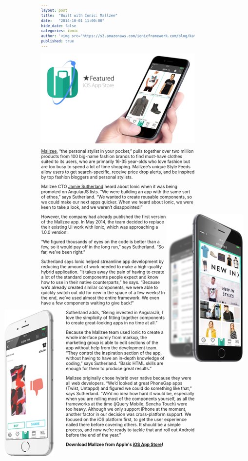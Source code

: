 ```yaml
---
layout: post
title:  "Built with Ionic: Mallzee"
date:   "2014-10-01 11:00:00"
hide_date: false
categories: ionic
author: '<img src="https://s3.amazonaws.com/ionicframework.com/blog/katie-md.jpg" class="author-icon">Katie'
published: true
---
```


<img class="showcase-image" src="/img/blog/mallzee-header.jpg">

[Mallzee](http://mallzee.com/), “the personal stylist in your pocket,” pulls together over two million products from 100 big-name fashion brands to find must-have clothes suited to its users, who are primarily 16-35 year-olds who love fashion but are too busy to spend a lot of time shopping. Mallzee’s unique Style Feeds allow users to get search-specific, receive price drop alerts, and be inspired by top fashion bloggers and personal stylists. 

<!-- more -->

Mallzee CTO [Jamie Sutherland](https://twitter.com/wedgybo) heard about Ionic when it was being promoted on AngularJS lists. “We were building an app with the same sort of ethos,” says Sutherland. “We wanted to create reusable components, so we could make our next apps quicker. When we heard about Ionic, we were keen to take a look, and we weren’t disappointed!” 

<div style="float: right; margin-right: -160px; width: 50%;">
  <a href="http://ionicframework.com/img/blog/mallzee-preview-right.jpg"><img src="/img/blog/mallzee-preview-right.jpg"></a>
</div>

However, the company had already published the first version of the Mallzee app. In May 2014, the team decided to replace their existing UI work with Ionic, which was approaching a 1.0.0 version. 

“We figured thousands of eyes on the code is better than a few, so it would pay off in the long run,” says Sutherland. “So far, we’ve been right.”

Sutherland says Ionic helped streamline app development by reducing the amount of work needed to make a high-quality hybrid application. “It takes away the pain of having to create a lot of the standard components people expect and know how to use in their native counterparts,” he says. “Because we’d already created similar components, we were able to quickly switch out old for new in the space of a few weeks! In the end, we’ve used almost the entire framework. We even have a few components waiting to give back!”

<div style="float: left; margin-left: -120px; margin-right: 40px; width: 32%;">
  <a href="http://ionicframework.com/img/blog/mallzee-preview-left.jpg"><img src="/img/blog/mallzee-preview-left.jpg"></a>
</div>

Sutherland adds, “Being invested in AngularJS, I love the simplicity of fitting together components to create great-looking apps in no time at all.”

Because the Mallzee team used Ionic to create a whole interface purely from markup, the marketing group is able to edit sections of the app without help from the development team. “They control the inspiration section of the app, without having to have an in-depth knowledge of coding,” says Sutherland. “Basic HTML skills are enough for them to produce great results.”

Mallzee originally chose hybrid over native because they were all web developers. “We’d looked at great PhoneGap apps (Twist, Untappd) and figured we could do something like that,” says Sutherland. “We’d no idea how hard it would be, especially when you are rolling most of the components yourself, as all the frameworks at the time (jQuery Mobile, Sencha Touch) were too heavy. Although we only support iPhone at the moment, another factor in our decision was cross-platform support. We focused on the iOS platform first, to get the user experience nailed there before covering others. It should be a simple process, and now we’re ready to tackle that and roll out Android before the end of the year.”

<strong>Download Mallzee from Apple's [iOS App Store](https://itunes.apple.com/gb/app/mallzee/id681106862)!</strong>